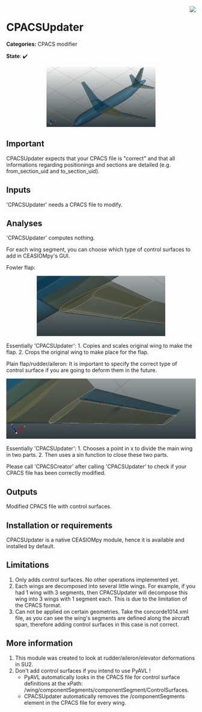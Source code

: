 
<img align="right" height="70" src="../../documents/logos/CEASIOMpy_banner_main.png">

# CPACSUpdater

**Categories:** CPACS modifier

**State**: :heavy_check_mark:

<p align="center">
<img height="160" src="files/ctrlsurf.png">
</p>

## Important

CPACSUpdater expects that your CPACS file is "correct" and that all informations regarding positionings and sections are detailed (e.g. from_section_uid and to_section_uid).

## Inputs

'CPACSUpdater' needs a CPACS file to modify.

## Analyses

'CPACSUpdater' computes nothing.

For each wing segment, you can choose which type of control surfaces to add in CEASIOMpy's GUI.

Fowler flap:

<p align="center">
<img height="160" src="files/fowlerflap.png">
</p>

Essentially 'CPACSUpdater':
    1. Copies and scales original wing to make the flap.
    2. Crops the original wing to make place for the flap.

Plain flap/rudder/aileron: It is important to specify the correct type of control surface if you are going to deform them in the future.

<p align="center">
<img height="160" src="files/aileron.png">
</p>

Essentially 'CPACSUpdater':
    1. Chooses a point in x to divide the main wing in two parts.
    2. Then uses a sin function to close these two parts.

Please call 'CPACSCreator' after calling 'CPACSUpdater' to check if your CPACS file has been correctly modified.

## Outputs

Modified CPACS file with control surfaces.

## Installation or requirements

CPACSUpdater is a native CEASIOMpy module, hence it is available and installed by default.

## Limitations

1. Only adds control surfaces. No other operations implemented yet.
2. Each wings are decomposed into several little wings. For example, if you had 1 wing with 3 segments, then CPACSUpdater will decompose this wing into 3 wings with 1 segment each. This is due to the limitation of the CPACS format.
3. Can not be applied on certain geometries. Take the concorde1014.xml file, as you can see the wing's segments are defined along the aircraft span, therefore adding control surfaces in this case is not correct.

## More information

1. This module was created to look at rudder/aileron/elevator deformations in SU2.
2. Don't add control surfaces if you intend to use PyAVL !
    -   PyAVL automatically looks in the CPACS file for control surface definitions at the xPath: /wing/componentSegments/componentSegment/ControlSurfaces.
    -   CPACSUpdater automatically removes the /componentSegments element in the CPACS file for every wing.
